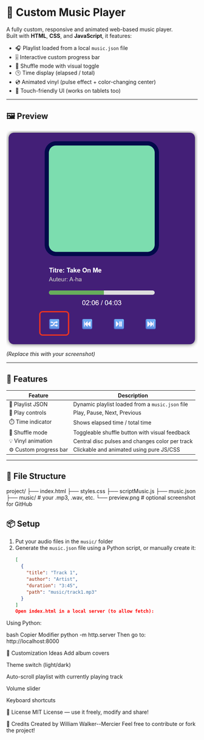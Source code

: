 # 🎵 Custom Music Player

A fully custom, responsive and animated web-based music player.  
Built with **HTML**, **CSS**, and **JavaScript**, it features:

- 🎧 Playlist loaded from a local `music.json` file
- 🎚️ Interactive custom progress bar
- 🔀 Shuffle mode with visual toggle
- 🕒 Time display (elapsed / total)
- 💿 Animated vinyl (pulse effect + color-changing center)
- 📱 Touch-friendly UI (works on tablets too)

---

## 🖼️ Preview

![music-player-demo](Interface.png)  
*(Replace this with your screenshot)*

---

## 🚀 Features

| Feature                  | Description                                         |
|--------------------------|-----------------------------------------------------|
| 🎼 Playlist JSON         | Dynamic playlist loaded from a `music.json` file    |
| 🔁 Play controls         | Play, Pause, Next, Previous                         |
| ⏱️ Time indicator        | Shows elapsed time / total time                     |
| 🔀 Shuffle mode          | Toggleable shuffle button with visual feedback      |
| 💡 Vinyl animation       | Central disc pulses and changes color per track     |
| ⚙️ Custom progress bar   | Clickable and animated using pure JS/CSS            |

---

## 📁 File Structure
project/
├── index.html
├── styles.css
├── scriptMusic.js
├── music.json
├── music/ # your .mp3, .wav, etc.
└── preview.png # optional screenshot for GitHub

## 📦 Setup

1. Put your audio files in the `music/` folder  
2. Generate the `music.json` file using a Python script, or manually create it:
   ```json
   [
     {
       "title": "Track 1",
       "author": "Artist",
       "duration": "3:45",
       "path": "music/track1.mp3"
     }
   ]
   Open index.html in a local server (to allow fetch):

Using Python:

bash
Copier
Modifier
python -m http.server
Then go to: http://localhost:8000

🎨 Customization Ideas
Add album covers

Theme switch (light/dark)

Auto-scroll playlist with currently playing track

Volume slider

Keyboard shortcuts

📄 License
MIT License — use it freely, modify and share!

🙌 Credits
Created by William Walker--Mercier
Feel free to contribute or fork the project!
